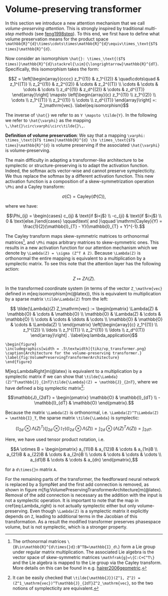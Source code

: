 # Volume-preserving transformer

In this section we introduce a new attention mechanism that we call *volume-preserving attention*. This is strongly inspired by traditional *multi-step methods* (see [feng1998step](@cite)). To this end, we first have to define what volume preservation means for the product space ``\mathbb{R}^{d}\times\cdots\times\mathbb{R}^{d}\equiv\times_\text{$T$ times}\mathbb{R}^{d}``.

Now consider an isomorphism ``\hat{}: \times_\text{($T$ times)}\mathbb{R}^{d}\stackrel{\sim}{\longrightarrow}\mathbb{R}^{dT}``. Specifically, this isomorphism takes the form:
```math
Z =  \left[\begin{array}{cccc}
            z_1^{(1)} &  z_1^{(2)} & \quad\cdots\quad & z_1^{(T)} \\
            z_2^{(1)} &  z_2^{(2)} & \cdots & z_2^{(T)} \\
            \cdots &  \cdots & \cdots & \cdots \\
            z_d^{(1)} & z_d^{(2)} & \cdots & z_d^{(T)}
            \end{array}\right] \mapsto 
            \left[\begin{array}{c}  z_1^{(1)} \\ z_1^{(2)} \\ \cdots \\ z_1^{(T)} \\ z_2^{(1)} \\ \cdots \\ z_d^{(T)} \end{array}\right] =: Z_\mathrm{vec}.
\label{eq:isomorphism}
```

The inverse of ``\hat{}`` we refer to as ``Y \mapsto \tilde{Y}``. In the following we refer to ``\hat{\varphi}`` as the mapping ``\,\hat{}\circ\varphi\circ\tilde{}\,``.

__Definition of volume preservation__: We say that a mapping ``\varphi: \times_\text{$T$ times}\mathbb{R}^{d} \to \times_\text{$T$ times}\mathbb{R}^{d}`` is volume preserving if the associated ``\hat{\varphi}`` is volume-preserving. 

The main difficulty in adapting a transformer-like architecture to be symplectic or structure-preserving is to adapt the activation function. Indeed, the softmax acts vector-wise and cannot preserve symplecticity. We thus replace the softmax by a different activation function. This new activation function is a composition of a skew-symmetrization operation ``\Phi`` and a Cayley transform: 
```math
    \sigma(C) = \mathrm{Cayley}(\Phi(C)),
```

where we have:
```math
\Phi_{ij} = \begin{cases} c_{ij} & \text{if $i<j$}  \\ -c_{ji} & \text{if $i>j$} \\ 0 & \text{else.}\end{cases} \qquad\text{ and }\qquad \mathrm{Cayley}(Y) = \frac{1}{2}(\mathbb{I}_{T} - Y)(\mathbb{I}_{T} + Y)^{-1}.
```

The Cayley transform maps skew-symmetric matrices to orthonormal matrices[^3], and ``\Phi`` maps arbitrary matrices to skew-symmetric ones. This results in a new activation function for our attention mechanism which we denote by ``\Lambda(Z) = \sigma (Z^T A Z)``. Because ``\Lambda(Z)`` is orthonormal the entire mapping is equivalent to a multiplication by a symplectic matrix. To see this note that the attention layer has the following action:

[^3]: The orthonormal matrices ``\{B\in\mathbb{R}^{d\times{}d}:B^TB=\mathbb{I}_d\}`` form a Lie group under regular matrix multiplication. The associated Lie algebra is the vector space of skew-symmetric matrices ``\mathfrak{g}=\{C:C+C^T\}`` and the Lie algebra is mapped to the Lie group via the Cayley transform. More details on this can be found in e.g. [hairer2006geometric](@cite).

```math
Z \mapsto Z\Lambda(Z).
\label{eq:LambdaRight}
```

In the transformed coordinate system (in terms of the vector ``Z_\mathrm{vec}`` defined in m[eq:isomorphism]m(@latex)), this is equivalent to multiplication by a sparse matrix ``\tilde\Lambda(Z)`` from the left:

```math
    \tilde{\Lambda}(Z) Z_\mathrm{vec} :=
    \begin{pmatrix}
    \Lambda(Z) & \mathbb{O} & \cdots  & \mathbb{O} \\
    \mathbb{O} & \Lambda(Z) & \cdots & \mathbb{O} \\
    \cdots & \cdots & \ddots & \cdots \\ 
    \mathbb{O} & \mathbb{O} & \cdots & \Lambda(Z) \\
    \end{pmatrix}
    \left[\begin{array}{c}  z_1^{(1)} \\ z_1^{(2)} \\ \ldots \\ z_1^{(T)} \\ z_2^{(1)} \\ \ldots \\ z_d^{(T)} \end{array}\right] .
    \label{eq:lambda_application}
```

```@raw latex
\begin{figure}
\includegraphics[width = .5\textwidth]{tikz/vp_transformer.png}
\caption{Architecture for the volume-preserving transformer.}
\label{fig:VolumePreservingTransformerArchitecture}
\end{figure}
```

M[eq:LambdaRight]m(@latex) is equivalent to a multiplication by a symplectic matrix if we can show that ``\tilde{\Lambda}(Z)^T\mathbb{J}_{2nT}\tilde{\Lambda}(Z) = \mathbb{J}_{2nT}``, where we have defined a big symplectic matrix[^4]:
```math
\mathbb{J}_{2dT} = \begin{pmatrix} \mathbb{O} & \mathbb{I}_{dT} \\ -\mathbb{I}_{dT} & \mathbb{O} \end{pmatrix}.
```
Because the matrix ``\Lambda(Z)`` is orthonormal, i.e. ``\Lambda(Z)^T\Lambda(Z) = \mathbb{I}_T``, the sparse matrix ``\tilde{\Lambda}`` is symplectic:
```math
    (\mathbb{I}_{2d}\otimes\Lambda(Z)^T)(\mathbb{J}_{2d}\otimes\mathbb{I}_{T})(\mathbb{I}_{2d}\otimes\Lambda(Z)) = \mathbb{J}_{2d}\otimes(\Lambda(Z)^T\Lambda(Z)) = \mathbb{J}_{2dT} .
```
Here, we have used tensor product notation, i.e. 
```math
A \otimes B = \begin{pmatrix}   a_{11}B & a_{12}B & \cdots & a_{1n}B \\ 
                                a_{21}B & a_{22}B & \cdots & a_{2n}B \\
                                \cdots  & \cdots  & \cdots & \cdots  \\
                                a_{d1}B & \cdots  & \cdots & a_{dn}  
\end{pmatrix},
```
for a ``d\times{}n`` matrix ``A``.

[^4]: It can be easily checked that ``\tilde{\mathbb{J}}(Z^1, Z^2) = (Z^1_\mathrm{vec})^T\mathbb{J}_{2dT}Z^2_\mathrm{vec}``, so the two notions of symplecticity are equivalent.

For the remaining parts of the transformer, the feedforward neural network is replaced by a SympNet and the first add connection is removed, as shown in figure m[fig:VolumePreservingTransformerArchitecture]m(@latex). Removal of the add connection is necessary as the addition with the input is not a symplectic operation. 
It is important to note that the map in cref{eq:Lambda_right} is not actually symplectic either but only volume-preserving.
Even though ``\Lambda(Z)`` is a symplectic matrix it explicitly depends on ``Z``, leading to additional terms in the Jacobian of this transformation. As a result the modified transformer preserves phasespace volume, but is not symplectic, which is a stronger property. 
